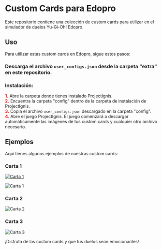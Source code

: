 # Custom Cards para Edopro

Este repositorio contiene una colección de custom cards para utilizar en el simulador de duelos Yu-Gi-Oh! Edopro.

## Uso

Para utilizar estas custom cards en Edopro, sigue estos pasos:

### Descarga el archivo `user_configs.json` desde la carpeta "extra" en este repositorio.

### Instalación:

<span style="color:red">**1.**</span> Abre la carpeta donde tienes instalado ProjectIgnis.  
<span style="color:red">**2.**</span> Encuentra la carpeta "config" dentro de la carpeta de instalación de ProjectIgnis.  
<span style="color:red">**3.**</span> Copia el archivo `user_configs.json` descargado en la carpeta "config".  
<span style="color:red">**4.**</span> Abre el juego ProjectIgnis. El juego comenzará a descargar automáticamente las imágenes de tus custom cards y cualquier otro archivo necesario.

## Ejemplos

Aquí tienes algunos ejemplos de nuestras custom cards:

### Carta 1

[![Carta 1](ruta_a_la_imagen_1)](https://github.com/LucianoGamerPro/GPDcustomEdopro/blob/main/pics/12.pnghttps://github.com/LucianoGamerPro/GPDcustomEdopro/blob/main/pics/12.png)

![Carta 1]()

### Carta 2

![Carta 2](ruta_a_la_imagen_2)

### Carta 3

![Carta 3](ruta_a_la_imagen_3)

¡Disfruta de las custom cards y que tus duelos sean emocionantes!
